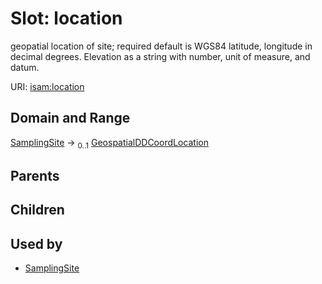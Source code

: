 
# Slot: location


geopatial location of site; required default is WGS84 latitude, longitude in decimal degrees. Elevation as a string with number, unit of measure, and datum.

URI: [isam:location](http://resource.isamples.org/schema/location)


## Domain and Range

[SamplingSite](SamplingSite.md) &#8594;  <sub>0..1</sub> [GeospatialDDCoordLocation](GeospatialDDCoordLocation.md)

## Parents


## Children


## Used by

 * [SamplingSite](SamplingSite.md)
